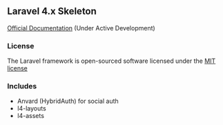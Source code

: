## Laravel 4.x Skeleton

[Official Documentation](http://four.laravel.com) (Under Active Development)

### License

The Laravel framework is open-sourced software licensed under the [MIT license](http://opensource.org/licenses/MIT)

### Includes

- Anvard (HybridAuth) for social auth
- l4-layouts
- l4-assets
